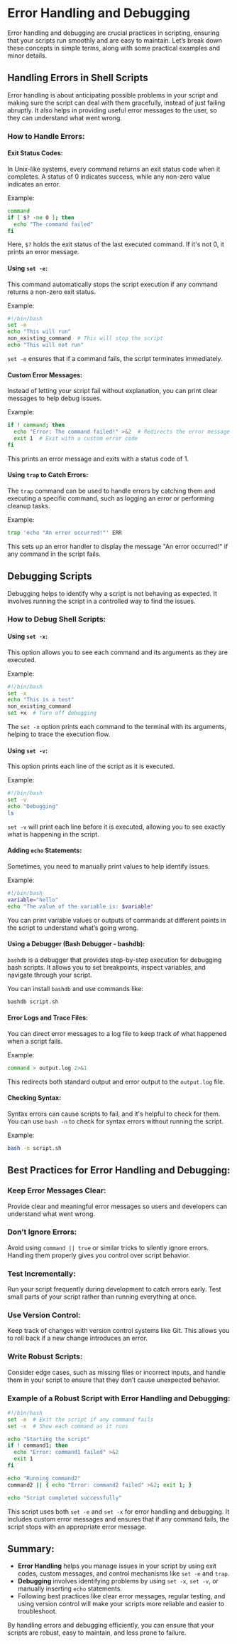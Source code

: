 # Error Handling and Debugging

Error handling and debugging are crucial practices in scripting, ensuring that your scripts run smoothly and are easy to maintain. Let’s break down these concepts in simple terms, along with some practical examples and minor details.

## Handling Errors in Shell Scripts

Error handling is about anticipating possible problems in your script and making sure the script can deal with them gracefully, instead of just failing abruptly. It also helps in providing useful error messages to the user, so they can understand what went wrong.

### How to Handle Errors:

#### Exit Status Codes:
In Unix-like systems, every command returns an exit status code when it completes. A status of 0 indicates success, while any non-zero value indicates an error.

Example:
```bash
command
if [ $? -ne 0 ]; then
  echo "The command failed"
fi
```
Here, `$?` holds the exit status of the last executed command. If it's not 0, it prints an error message.

#### Using `set -e`:
This command automatically stops the script execution if any command returns a non-zero exit status.

Example:
```bash
#!/bin/bash
set -e
echo "This will run"
non_existing_command  # This will stop the script
echo "This will not run"
```
`set -e` ensures that if a command fails, the script terminates immediately.

#### Custom Error Messages:
Instead of letting your script fail without explanation, you can print clear messages to help debug issues.

Example:
```bash
if ! command; then
  echo "Error: The command failed!" >&2  # Redirects the error message to stderr
  exit 1  # Exit with a custom error code
fi
```
This prints an error message and exits with a status code of 1.

#### Using `trap` to Catch Errors:
The `trap` command can be used to handle errors by catching them and executing a specific command, such as logging an error or performing cleanup tasks.

Example:
```bash
trap 'echo "An error occurred!"' ERR
```
This sets up an error handler to display the message "An error occurred!" if any command in the script fails.

## Debugging Scripts

Debugging helps to identify why a script is not behaving as expected. It involves running the script in a controlled way to find the issues.

### How to Debug Shell Scripts:

#### Using `set -x`:
This option allows you to see each command and its arguments as they are executed.

Example:
```bash
#!/bin/bash
set -x
echo "This is a test"
non_existing_command
set +x  # Turn off debugging
```
The `set -x` option prints each command to the terminal with its arguments, helping to trace the execution flow.

#### Using `set -v`:
This option prints each line of the script as it is executed.

Example:
```bash
#!/bin/bash
set -v
echo "Debugging"
ls
```
`set -v` will print each line before it is executed, allowing you to see exactly what is happening in the script.

#### Adding `echo` Statements:
Sometimes, you need to manually print values to help identify issues.

Example:
```bash
#!/bin/bash
variable="hello"
echo "The value of the variable is: $variable"
```
You can print variable values or outputs of commands at different points in the script to understand what’s going wrong.

#### Using a Debugger (Bash Debugger - bashdb):
`bashdb` is a debugger that provides step-by-step execution for debugging bash scripts. It allows you to set breakpoints, inspect variables, and navigate through your script.

You can install `bashdb` and use commands like:
```bash
bashdb script.sh
```

#### Error Logs and Trace Files:
You can direct error messages to a log file to keep track of what happened when a script fails.

Example:
```bash
command > output.log 2>&1
```
This redirects both standard output and error output to the `output.log` file.

#### Checking Syntax:
Syntax errors can cause scripts to fail, and it's helpful to check for them. You can use `bash -n` to check for syntax errors without running the script.

Example:
```bash
bash -n script.sh
```

## Best Practices for Error Handling and Debugging:

### Keep Error Messages Clear:
Provide clear and meaningful error messages so users and developers can understand what went wrong.

### Don’t Ignore Errors:
Avoid using `command || true` or similar tricks to silently ignore errors. Handling them properly gives you control over script behavior.

### Test Incrementally:
Run your script frequently during development to catch errors early. Test small parts of your script rather than running everything at once.

### Use Version Control:
Keep track of changes with version control systems like Git. This allows you to roll back if a new change introduces an error.

### Write Robust Scripts:
Consider edge cases, such as missing files or incorrect inputs, and handle them in your script to ensure that they don’t cause unexpected behavior.

### Example of a Robust Script with Error Handling and Debugging:
```bash
#!/bin/bash
set -e  # Exit the script if any command fails
set -x  # Show each command as it runs

echo "Starting the script"
if ! command1; then
  echo "Error: command1 failed" >&2
  exit 1
fi

echo "Running command2"
command2 || { echo "Error: command2 failed" >&2; exit 1; }

echo "Script completed successfully"
```
This script uses both `set -e` and `set -x` for error handling and debugging. It includes custom error messages and ensures that if any command fails, the script stops with an appropriate error message.

## Summary:
- **Error Handling** helps you manage issues in your script by using exit codes, custom messages, and control mechanisms like `set -e` and `trap`.
- **Debugging** involves identifying problems by using `set -x`, `set -v`, or manually inserting `echo` statements.
- Following best practices like clear error messages, regular testing, and using version control will make your scripts more reliable and easier to troubleshoot.

By handling errors and debugging efficiently, you can ensure that your scripts are robust, easy to maintain, and less prone to failure.
